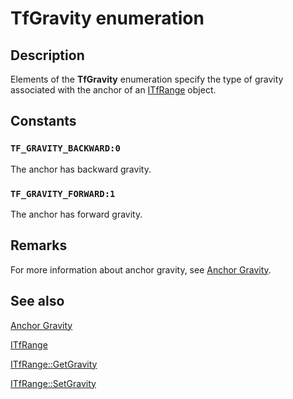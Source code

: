 # TfGravity enumeration

## Description

Elements of the **TfGravity** enumeration specify the type of gravity associated with the anchor of an [ITfRange](https://learn.microsoft.com/windows/desktop/api/msctf/nn-msctf-itfrange) object.

## Constants

### `TF_GRAVITY_BACKWARD:0`

The anchor has backward gravity.

### `TF_GRAVITY_FORWARD:1`

The anchor has forward gravity.

## Remarks

For more information about anchor gravity, see [Anchor Gravity](https://learn.microsoft.com/windows/desktop/TSF/ranges).

## See also

[Anchor Gravity](https://learn.microsoft.com/windows/desktop/TSF/ranges)

[ITfRange](https://learn.microsoft.com/windows/desktop/api/msctf/nn-msctf-itfrange)

[ITfRange::GetGravity](https://learn.microsoft.com/windows/desktop/api/msctf/nf-msctf-itfrange-getgravity)

[ITfRange::SetGravity](https://learn.microsoft.com/windows/desktop/api/msctf/nf-msctf-itfrange-setgravity)